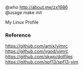 @who http://about.me/zx1986   
@usage make init   

My Linux Profile

### Reference

https://github.com/amix/vimrc   
https://github.com/vgod/vimrc   
https://github.com/skwp/dotfiles   
https://github.com/spf13/spf13-vim   
